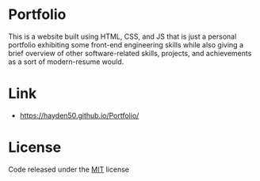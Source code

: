 # Portfolio

This is a website built using HTML, CSS, and JS that is just a personal portfolio exhibiting some front-end engineering skills while also giving a brief overview of other software-related skills, projects, and achievements as a sort of modern-resume would.

# Link
 
 - https://hayden50.github.io/Portfolio/
 
 # License
 
 Code released under the [MIT](https://github.com/helfi92/studorlio/blob/master/LICENSE) license
